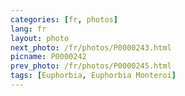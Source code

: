 ```yaml
---
categories: [fr, photos]
lang: fr
layout: photo
next_photo: /fr/photos/P0000243.html
picname: P0000242
prev_photo: /fr/photos/P0000245.html
tags: [Euphorbia, Euphorbia Monteroi]
---
```

